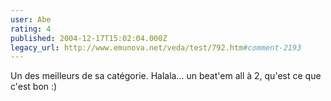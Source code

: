 ```yaml
---
user: Abe
rating: 4
published: 2004-12-17T15:02:04.000Z
legacy_url: http://www.emunova.net/veda/test/792.htm#comment-2193
---
```

Un des meilleurs de sa catégorie. Halala... un beat'em all à 2, qu'est ce que c'est bon :)